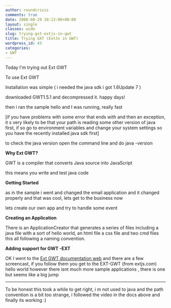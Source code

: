 ```yaml
---
author: roundcrisis
comments: true
date: 2008-08-29 10:13:00+00:00
layout: single
classes: wide
slug: trying-gxt-extjs-in-gwt
title: Trying GXT (ExtJs in GWT)
wordpress_id: 43
categories:
- GWT
---
```


Today I'm trying out Ext GWT  
  


  


To use Ext GWT  


  
  
  
  
Installation was simple ( i needed the java sdk i got 1.6Update 7 )  
  
  
downloaded GWT1.5.1 and decompressed it. happy days!  
  
  
then i ran the sample hello and I was running, really fast  
  
  
  
  
  
[if you have problems with some error that ends with  and then an exception, it s very likely to be that your path is reading some other version of java first, if so go to environment variables and change your system settings so you have the recently installed java sdk first]  
  
  
  
  
  
to check the java version open the command line and do java -version  
  
  
**Why Ext GWT?**  
  
  
  
  
  
GWT is a compiler that converts Java source into JavaScript  
  
  
this means you write and test java code  
  
  
  
  
  
  
**Getting Started**  
  
  
as in the sample i went and changed the email application and it changed properly and that was cool, lets get to the business now  
  
  
lets create our own app and try to handle some event  
  
  
  
**Creating an Application**  
  
  
There is an ApplicationCreator that generates a series of files including a java file with a sort of hello world, an html file a css file and two cmd files this all following a naming convention.  
  
  
  
  
  
**Adding support for GWT -EXT**  
  
  
OK I went to the [Ext GWT documentation web](http://extjs.com/helpcenter/topic/com.extjs.gxt.help/html/gettingstarted/gettingstarted.html) and there are a few screencast, if you follow them you get to the EXT-GWT (from extjs.com) hello world however there isnt much more sample applications , there is one but seems like a big jump  
  
  
****  
  
To be honest this took a while to get right, i m not used to java and the path convention is a bit too strange, i followed the video in the docs above and finally its working :)

